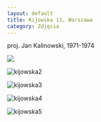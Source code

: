 ```yaml
---
layout: default
title: Kijowska 11, Warszawa
category: Zdjęcia
---
```


proj. Jan Kalinowski, 1971-1974

![](https://cloud.githubusercontent.com/assets/1532732/3479761/6c3f99ac-0357-11e4-845d-fe5d06696fdc.jpg)

![kijowska2](https://cloud.githubusercontent.com/assets/1532732/3479762/6d2b38c6-0357-11e4-91c8-f8a8fec06129.jpg)

![kijowska3](https://cloud.githubusercontent.com/assets/1532732/3479763/6dcb4fe6-0357-11e4-8141-66b68737131a.jpg)

![kijowska4](https://cloud.githubusercontent.com/assets/1532732/3479764/6e99b084-0357-11e4-8dba-bd90b7b7bc2d.jpg)

![kijowska5](https://cloud.githubusercontent.com/assets/1532732/3479765/6f424500-0357-11e4-813f-7757fcc1efc6.jpg)
